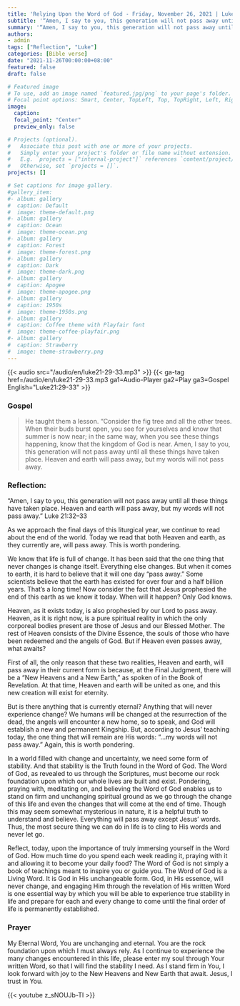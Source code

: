 ```yaml
---
title: 'Relying Upon the Word of God - Friday, November 26, 2021 | Luke 21:29-33'
subtitle: '“Amen, I say to you, this generation will not pass away until all these things have taken place. Heaven and earth will pass away, but my words will not pass away.” Luke 21:32–33'
summary: '“Amen, I say to you, this generation will not pass away until all these things have taken place. Heaven and earth will pass away, but my words will not pass away.” Luke 21:32–33'
authors:
- admin
tags: ["Reflection", "Luke"]
categories: [Bible verse]
date: "2021-11-26T00:00:00+08:00"
featured: false
draft: false

# Featured image
# To use, add an image named `featured.jpg/png` to your page's folder.
# Focal point options: Smart, Center, TopLeft, Top, TopRight, Left, Right, BottomLeft, Bottom, BottomRight
image:
  caption:
  focal_point: "Center"
  preview_only: false

# Projects (optional).
#   Associate this post with one or more of your projects.
#   Simply enter your project's folder or file name without extension.
#   E.g. `projects = ["internal-project"]` references `content/project/deep-learning/index.md`.
#   Otherwise, set `projects = []`.
projects: []

# Set captions for image gallery.
#gallery_item:
#- album: gallery
#  caption: Default
#  image: theme-default.png
#- album: gallery
#  caption: Ocean
#  image: theme-ocean.png
#- album: gallery
#  caption: Forest
#  image: theme-forest.png
#- album: gallery
#  caption: Dark
#  image: theme-dark.png
#- album: gallery
#  caption: Apogee
#  image: theme-apogee.png
#- album: gallery
#  caption: 1950s
#  image: theme-1950s.png
#- album: gallery
#  caption: Coffee theme with Playfair font
#  image: theme-coffee-playfair.png
#- album: gallery
#  caption: Strawberry
#  image: theme-strawberry.png
---
```


{{< audio src="/audio/en/luke21-29-33.mp3" >}}
{{< ga-tag href=/audio/en/luke21-29-33.mp3 ga1=Audio-Player ga2=Play ga3=Gospel English="Luke21:29-33" >}}


### Gospel
> He taught them a lesson. “Consider the fig tree and all the other trees. When their buds burst open, you see for yourselves and know that summer is now near; in the same way, when you see these things happening, know that the kingdom of God is near. Amen, I say to you, this generation will not pass away until all these things have taken place. Heaven and earth will pass away, but my words will not pass away.

### Reflection:
“Amen, I say to you, this generation will not pass away until all these things have taken place. Heaven and earth will pass away, but my words will not pass away.” Luke 21:32–33

As we approach the final days of this liturgical year, we continue to read about the end of the world. Today we read that both Heaven and earth, as they currently are, will pass away. This is worth pondering.

We know that life is full of change. It has been said that the one thing that never changes is change itself. Everything else changes. But when it comes to earth, it is hard to believe that it will one day “pass away.” Some scientists believe that the earth has existed for over four and a half billion years. That’s a long time! Now consider the fact that Jesus prophesied the end of this earth as we know it today. When will it happen? Only God knows.

Heaven, as it exists today, is also prophesied by our Lord to pass away. Heaven, as it is right now, is a pure spiritual reality in which the only corporeal bodies present are those of Jesus and our Blessed Mother. The rest of Heaven consists of the Divine Essence, the souls of those who have been redeemed and the angels of God. But if Heaven even passes away, what awaits?

First of all, the only reason that these two realities, Heaven and earth, will pass away in their current form is because, at the Final Judgment, there will be a “New Heavens and a New Earth,” as spoken of in the Book of Revelation. At that time, Heaven and earth will be united as one, and this new creation will exist for eternity.

But is there anything that is currently eternal? Anything that will never experience change? We humans will be changed at the resurrection of the dead, the angels will encounter a new home, so to speak, and God will establish a new and permanent Kingship. But, according to Jesus’ teaching today, the one thing that will remain are His words: “...my words will not pass away.” Again, this is worth pondering.

In a world filled with change and uncertainty, we need some form of stability. And that stability is the Truth found in the Word of God. The Word of God, as revealed to us through the Scriptures, must become our rock foundation upon which our whole lives are built and exist. Pondering, praying with, meditating on, and believing the Word of God enables us to stand on firm and unchanging spiritual ground as we go through the change of this life and even the changes that will come at the end of time.
Though this may seem somewhat mysterious in nature, it is a helpful truth to understand and believe. Everything will pass away except Jesus’ words. Thus, the most secure thing we can do in life is to cling to His words and never let go.

Reflect, today, upon the importance of truly immersing yourself in the Word of God. How much time do you spend each week reading it, praying with it and allowing it to become your daily food? The Word of God is not simply a book of teachings meant to inspire you or guide you. The Word of God is a Living Word. It is God in His unchangeable form. God, in His essence, will never change, and engaging Him through the revelation of His written Word is one essential way by which you will be able to experience true stability in life and prepare for each and every change to come until the final order of life is permanently established.

### Prayer
My Eternal Word, You are unchanging and eternal. You are the rock foundation upon which I must always rely. As I continue to experience the many changes encountered in this life, please enter my soul through Your written Word, so that I will find the stability I need. As I stand firm in You, I look forward with joy to the New Heavens and New Earth that await. Jesus, I trust in You.

{{< youtube z_sNOUJb-TI >}}
